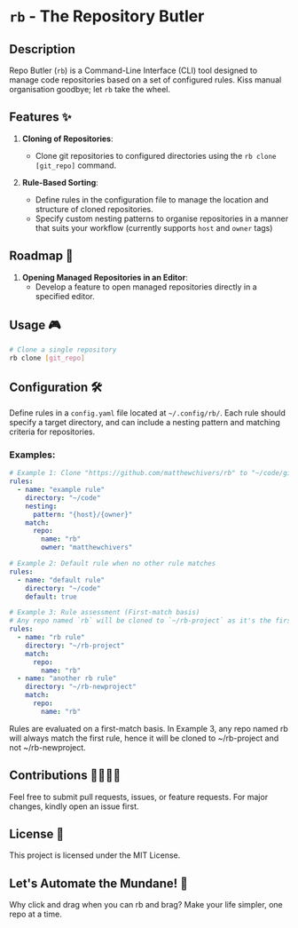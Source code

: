 # `rb` - The Repository Butler

## Description

Repo Butler (`rb`) is a Command-Line Interface (CLI) tool designed to manage code repositories based on a set of configured rules. Kiss manual organisation goodbye; let `rb` take the wheel.

## Features ✨

1. **Cloning of Repositories**:
   - Clone git repositories to configured directories using the `rb clone [git_repo]` command.

2. **Rule-Based Sorting**:
   - Define rules in the configuration file to manage the location and structure of cloned repositories.
   - Specify custom nesting patterns to organise repositories in a manner that suits your workflow (currently supports `host` and `owner` tags)

## Roadmap 🚀

1. **Opening Managed Repositories in an Editor**:
   - Develop a feature to open managed repositories directly in a specified editor.

## Usage 🎮

```bash
# Clone a single repository
rb clone [git_repo]
```

## Configuration 🛠️

Define rules in a `config.yaml` file located at `~/.config/rb/`. Each rule should specify a target directory, and can include a nesting pattern and matching criteria for repositories.

### Examples:

```yaml
# Example 1: Clone "https://github.com/matthewchivers/rb" to "~/code/github.com/example-owner/rb"
rules:
  - name: "example rule"
    directory: "~/code"
    nesting:
      pattern: "{host}/{owner}"
    match:
      repo:
        name: "rb"
        owner: "matthewchivers"

# Example 2: Default rule when no other rule matches
rules:
  - name: "default rule"
    directory: "~/code"
    default: true

# Example 3: Rule assessment (First-match basis)
# Any repo named `rb` will be cloned to `~/rb-project` as it's the first matching rule.
rules:
  - name: "rb rule"
    directory: "~/rb-project"
    match:
      repo:
        name: "rb"
  - name: "another rb rule"
    directory: "~/rb-newproject"
    match:
      repo:
        name: "rb"
```
Rules are evaluated on a first-match basis. In Example 3, any repo named rb will always match the first rule, hence it will be cloned to ~/rb-project and not ~/rb-newproject.

## Contributions 👨‍💻👩‍💻
Feel free to submit pull requests, issues, or feature requests. For major changes, kindly open an issue first.

## License 📜
This project is licensed under the MIT License.

## Let's Automate the Mundane! 🤖
Why click and drag when you can rb and brag? Make your life simpler, one repo at a time.